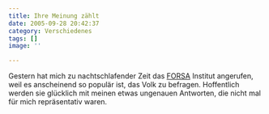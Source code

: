 ```yaml
---
title: Ihre Meinung zählt
date: 2005-09-28 20:42:37
category: Verschiedenes
tags: []
image: ''

---
```


Gestern hat mich zu nachtschlafender Zeit das [FORSA](http://www.forsa.de/) Institut angerufen, weil es anscheinend so populär ist, das Volk zu befragen. Hoffentlich werden sie glücklich mit meinen etwas ungenauen Antworten, die nicht mal für mich repräsentativ waren.

